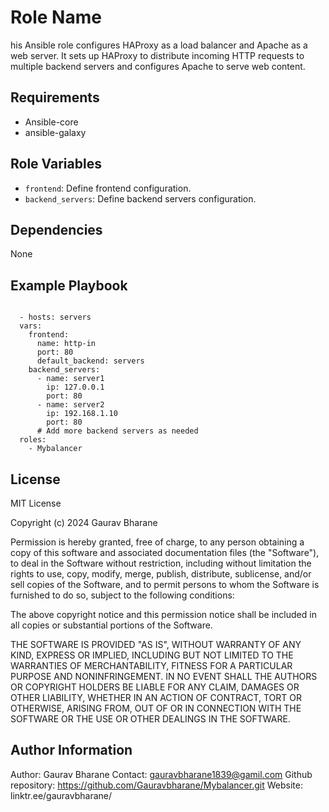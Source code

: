 Role Name
=========

his Ansible role configures HAProxy as a load balancer and Apache as a web server. It sets up HAProxy to distribute incoming HTTP requests to multiple backend servers and configures Apache to serve web content.

Requirements
------------

- Ansible-core 
- ansible-galaxy

Role Variables
--------------

- `frontend`: Define frontend configuration.
- `backend_servers`: Define backend servers configuration.

Dependencies
------------

None

Example Playbook
----------------
<code>
  - hosts: servers
  vars:
    frontend:
      name: http-in
      port: 80
      default_backend: servers
    backend_servers:
      - name: server1
        ip: 127.0.0.1
        port: 80
      - name: server2
        ip: 192.168.1.10
        port: 80
      # Add more backend servers as needed
  roles:
    - Mybalancer
</code>


License
-------
MIT License

Copyright (c) 2024 Gaurav Bharane

Permission is hereby granted, free of charge, to any person obtaining a copy
of this software and associated documentation files (the "Software"), to deal
in the Software without restriction, including without limitation the rights
to use, copy, modify, merge, publish, distribute, sublicense, and/or sell
copies of the Software, and to permit persons to whom the Software is
furnished to do so, subject to the following conditions:

The above copyright notice and this permission notice shall be included in all
copies or substantial portions of the Software.

THE SOFTWARE IS PROVIDED "AS IS", WITHOUT WARRANTY OF ANY KIND, EXPRESS OR
IMPLIED, INCLUDING BUT NOT LIMITED TO THE WARRANTIES OF MERCHANTABILITY,
FITNESS FOR A PARTICULAR PURPOSE AND NONINFRINGEMENT. IN NO EVENT SHALL THE
AUTHORS OR COPYRIGHT HOLDERS BE LIABLE FOR ANY CLAIM, DAMAGES OR OTHER
LIABILITY, WHETHER IN AN ACTION OF CONTRACT, TORT OR OTHERWISE, ARISING FROM,
OUT OF OR IN CONNECTION WITH THE SOFTWARE OR THE USE OR OTHER DEALINGS IN THE
SOFTWARE.


Author Information
------------------

Author: Gaurav Bharane
Contact: gauravbharane1839@gamil.com
Github repository: https://github.com/Gauravbharane/Mybalancer.git
Website: linktr.ee/gauravbharane/
